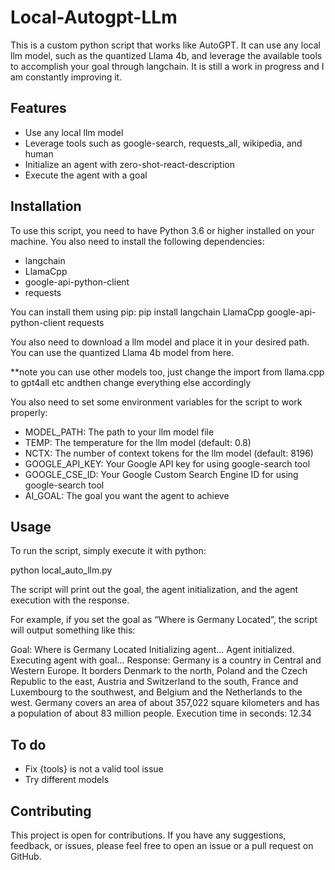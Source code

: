 # Local-Autogpt-LLm
This is a custom python script that works like AutoGPT. It can use any local llm model, such as the quantized Llama 4b, and leverage the available tools to accomplish your goal through langchain. It is still a work in progress and I am constantly improving it.

## Features

- Use any local llm model
- Leverage tools such as google-search, requests_all, wikipedia, and human
- Initialize an agent with zero-shot-react-description
- Execute the agent with a goal

## Installation

To use this script, you need to have Python 3.6 or higher installed on your machine. You also need to install the following dependencies:

- langchain
- LlamaCpp
- google-api-python-client
- requests

You can install them using pip:
pip install langchain LlamaCpp google-api-python-client requests


You also need to download a llm model and place it in your desired path. You can use the quantized Llama 4b model from here.

**note you can use other models too, just change the import from llama.cpp to gpt4all etc andthen change everything else accordingly
 
You also need to set some environment variables for the script to work properly:

- MODEL_PATH: The path to your llm model file
- TEMP: The temperature for the llm model (default: 0.8)
- NCTX: The number of context tokens for the llm model (default: 8196)
- GOOGLE_API_KEY: Your Google API key for using google-search tool
- GOOGLE_CSE_ID: Your Google Custom Search Engine ID for using google-search tool
- AI_GOAL: The goal you want the agent to achieve

## Usage

To run the script, simply execute it with python:

python local_auto_llm.py

The script will print out the goal, the agent initialization, and the agent execution with the response.

For example, if you set the goal as “Where is Germany Located”, the script will output something like this:

Goal: Where is Germany Located
Initializing agent...
Agent initialized.
Executing agent with goal...
Response: Germany is a country in Central and Western Europe. It borders Denmark to the north, Poland and the Czech Republic to the east, Austria and Switzerland to the south, France and Luxembourg to the southwest, and Belgium and the Netherlands to the west. Germany covers an area of about 357,022 square kilometers and has a population of about 83 million people.
Execution time in seconds: 12.34

## To do
- Fix {tools} is not a valid tool issue
- Try different models

## Contributing

This project is open for contributions. If you have any suggestions, feedback, or issues, please feel free to open an issue or a pull request on GitHub.




